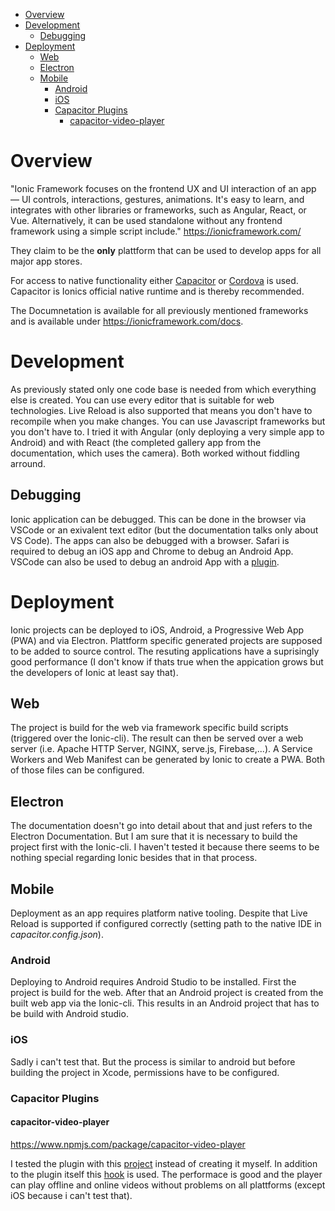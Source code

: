- [Overview](#overview)
- [Development](#development)
  - [Debugging](#debugging)
- [Deployment](#deployment)
  - [Web](#web)
  - [Electron](#electron)
  - [Mobile](#mobile)
    - [Android](#android)
    - [iOS](#ios)
    - [Capacitor Plugins](#capacitor-plugins)
      - [capacitor-video-player](#capacitor-video-player)

# Overview

"Ionic Framework focuses on the frontend UX and UI interaction of an app — UI controls, interactions, gestures, animations. It's easy to learn, and integrates with other libraries or frameworks, such as Angular, React, or Vue. Alternatively, it can be used standalone without any frontend framework using a simple script include." https://ionicframework.com/

They claim to be the **only** plattform that can be used to develop apps for all major app stores.

For access to native functionality either [Capacitor](https://capacitorjs.com/) or [Cordova](https://cordova.apache.org/) is used. Capacitor is Ionics official native runtime and is thereby recommended.

The Documnetation is available for all previously mentioned frameworks and is available under https://ionicframework.com/docs.

# Development

As previously stated only one code base is needed from which everything else is created. You can use every editor that is suitable for web technologies. Live Reload is also supported that means you don't have to recompile when you make changes. You can use Javascript frameworks but you don't have to. I tried it with Angular (only deploying a very simple app to Android) and with React (the completed gallery app from the documentation, which uses the camera). Both worked without fiddling arround.

## Debugging

Ionic application can be debugged. This can be done in the browser via VSCode or an exivalent text editor (but the documentation talks only about VS Code). The apps can also be debugged with a browser. Safari is required to debug an iOS app and Chrome to debug an Android App. VSCode can also be used to debug an android App with a [plugin](https://marketplace.visualstudio.com/items?itemName=mpotthoff.vscode-android-webview-debug).

# Deployment

Ionic projects can be deployed to iOS, Android, a Progressive Web App (PWA) and via Electron. Plattform specific generated projects are supposed to be added to source control. The resuting applications have a suprisingly good performance (I don't know if thats true when the appication grows but the developers of Ionic at least say that).

## Web

The project is build for the web via framework specific build scripts (triggered over the Ionic-cli). The result can then be served over a web server (i.e. Apache HTTP Server, NGINX, serve.js, Firebase,...). A Service Workers and Web Manifest can be generated by Ionic to create a PWA. Both of those files can be configured.

## Electron

The documentation doesn't go into detail about that and just refers to the Electron Documentation. But I am sure that it is necessary to build the project first with the Ionic-cli. I haven't tested it because there seems to be nothing special regarding Ionic besides that in that process.

## Mobile

Deployment as an app requires platform native tooling. Despite that Live Reload is supported if configured correctly (setting path to the native IDE in _capacitor.config.json_).

### Android

Deploying to Android requires Android Studio to be installed. First the project is build for the web. After that an Android project is created from the built web app via the Ionic-cli. This results in an Android project that has to be build with Android studio.

### iOS

Sadly i can't test that. But the process is similar to android but before building the project in Xcode, permissions have to be configured.

### Capacitor Plugins

#### capacitor-video-player

https://www.npmjs.com/package/capacitor-video-player

I tested the plugin with this [project](https://github.com/jepiqueau/react-video-player-app-starter) instead of creating it myself. In addition to the plugin itself this [hook](https://www.npmjs.com/package/react-video-player-hook) is used. The performace is good and the player can play offline and online videos without problems on all plattforms (except iOS because i can't test that).
